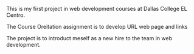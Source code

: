 This is my first project in web development courses at Dallas College EL Centro.

The Course Oreitation assignment is to develop URL web page and links 

The project is to introduct meself as a new hire to the team in web development.
